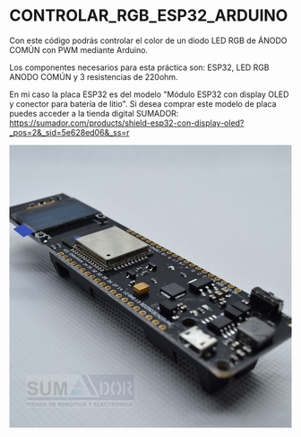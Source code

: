 # CONTROLAR_RGB_ESP32_ARDUINO
Con este código podrás controlar el color de un diodo LED RGB de ÁNODO COMÚN con PWM mediante Arduino.  

Los componentes necesarios para esta práctica son:  ESP32, LED RGB ANODO COMÚN y 3 resistencias de 220ohm.

En mi caso la placa ESP32 es del modelo "Módulo ESP32 con display OLED y conector para batería de litio". Si desea comprar este modelo de placa puedes acceder a la tienda digital SUMADOR: https://sumador.com/products/shield-esp32-con-display-oled?_pos=2&_sid=5e628ed06&_ss=r

![Image text](https://github.com/JoseEscorcia/CONTROLAR_RGB_ESP32_ARDUINO/blob/main/Imagen125_2048x2048.jpg)

